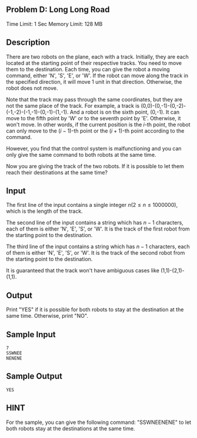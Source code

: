 ## Problem D: Long Long Road

Time Limit: 1 Sec Memory Limit: 128 MB

## Description

There are two robots on the plane, each with a track. Initially, they are each located at the starting point of their respective tracks. You need to move them to the destination. Each time, you can give the robot a moving command, either 'N', 'S', 'E', or 'W'. If the robot can move along the track in the specified direction, it will move 1 unit in that direction. Otherwise, the robot does not move.

Note that the track may pass through the same coordinates, but they are not the same place of the track. For example, a track is (0,0)-(0,-1)-(0,-2)-(-1,-2)-(-1,-1)-(0,-1)-(1,-1). And a robot is on the sixth point, (0,-1). It can move to the fifth point by 'W' or to the seventh point by 'E'. Otherwise, it won't move. In other words, if the current position is the $i$-th point, the robot can only move to the $(i−1)$-th point or the $(i+1)$-th point according to the command.

However, you find that the control system is malfunctioning and you can only give the same command to both robots at the same time.

Now you are giving the track of the two robots. If it is possible to let them reach their destinations at the same time?

## Input

The first line of the input contains a single integer $n(2≤n≤1000000)$, which is the length of the track.

The second line of the input contains a string which has $n−1$ characters, each of them is either 'N', 'E', 'S', or 'W'. It is the track of the first robot from the starting point to the destination.

The third line of the input contains a string which has $n−1$ characters, each of them is either 'N', 'E', 'S', or 'W'. It is the track of the second robot from the starting point to the destination.

It is guaranteed that the track won't have ambiguous cases like (1,1)-(2,1)-(1,1).

## Output

Print "YES" if it is possible for both robots to stay at the destination at the same time. Otherwise, print "NO".

## Sample Input

```
7
SSWNEE
NENENE
```

## Sample Output

```
YES
```

## HINT

For the sample, you can give the following command: "SSWNEENENE" to let both robots stay at the destinations at the same time.